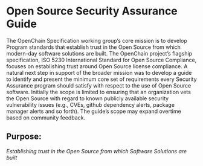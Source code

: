 # Open Source Security Assurance Guide

The OpenChain Specification working group’s core mission is to develop Program standards that establish trust in the Open Source from which modern-day software solutions are built. The OpenChain project’s flagship specification, ISO 5230 International Standard for Open Source Compliance, focuses on establishing trust around Open Source license compliance. A natural next step in support of the broader mission was to develop a guide to identify and present the minimum core set of requirements every Security Assurance program should satisfy with respect to the use of Open Source software. Initially the scope is limited to ensuring that an organization vets the Open Source with regard to known publicly available security vulnerability issues (e.g., CVEs, github dependency alerts, package manager alerts and so forth).  The guide’s scope may expand overtime based on community feedback.

## Purpose:

  *Establishing trust in the Open Source from which Software Solutions are built*
